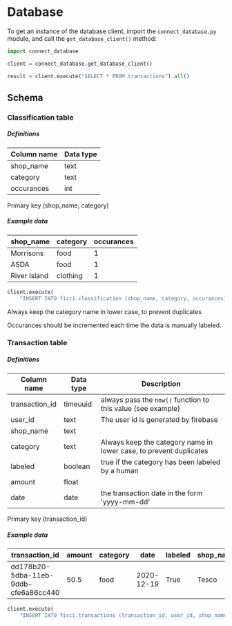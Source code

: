 # Database

To get an instance of the database client, import the `connect_database.py` module, and call
the `get_database_client()` method:

```python
import connect_database

client = connect_database.get_database_client()

result = client.execute("SELECT * FROM transactions").all()
```

## Schema

### Classification table

##### Definitions

| Column name | Data type |
| ----------- | --------- |
| shop_name   | text      |
| category    | text      |
| occurances  | int       |

Primary key (shop_name, category)

##### Example data

| shop_name    | category | occurances |
| ------------ | -------- | ---------- |
| Morrisons    | food     | 1          |
| ASDA         | food     | 1          |
| River Island | clothing | 1          |

```python
client.execute(
    "INSERT INTO fisci.classification (shop_name, category, occurances) VALUES ('Tesco', 'food', 1);")
```

Always keep the category name in lower case, to prevent duplicates

Occurances should be incremented each time the data is manually labeled.

### Transaction table

##### Definitions

| Column name    | Data type | Description                                                        |
| -------------- | --------- | ------------------------------------------------------------------ |
| transaction_id | timeuuid  | always pass the `now()` function to this value (see example)       |
| user_id        | text      | The user id is generated by firebase                               |
| shop_name      | text      |
| category       | text      | Always keep the category name in lower case, to prevent duplicates |
| labeled        | boolean   | true if the category has been labeled by a human                   |
| amount         | float     |
| date           | date      | the transaction date in the form 'yyyy-mm-dd'                      |

Primary key (transaction_id)

##### Example data

| transaction_id                       | amount | category | date       | labeled | shop_name | user_id |
| ------------------------------------ | ------ | -------- | ---------- | ------- | --------- | ------- |
| dd178b20-5dba-11eb-9ddb-cfe6a86cc440 | 50.5   | food     | 2020-12-19 | True    | Tesco     | userid  |

```python
client.execute(
    "INSERT INTO fisci.transactions (transaction_id, user_id, shop_name, category, labeled, amount, date) VALUES (now(), 'userid', 'Tesco', 'food', true, 50.5, '2020-12-19');")
```
